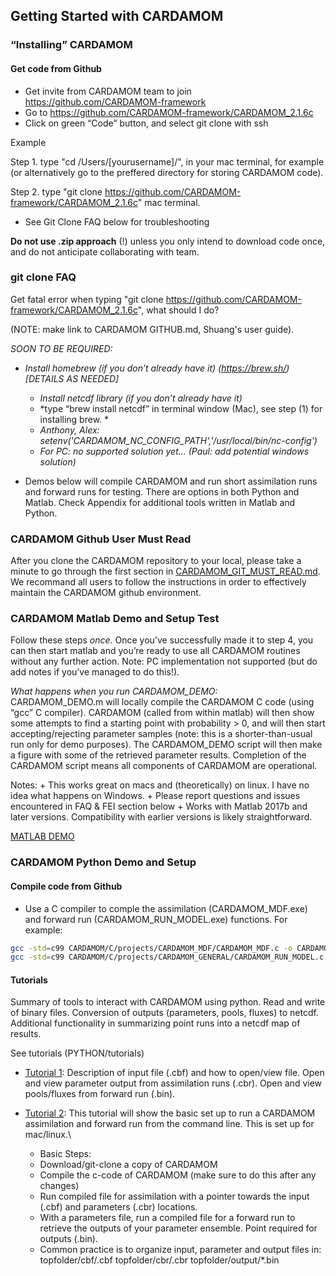 ## Getting Started with CARDAMOM <a name="-getting-started"/>

### “Installing” CARDAMOM <a name="-installing--cardamom"/>

#### Get code from Github
+ Get invite from CARDAMOM team to join https://github.com/CARDAMOM-framework
+ Go to https://github.com/CARDAMOM-framework/CARDAMOM_2.1.6c
+ Click on green “Code” button, and select git clone with ssh

Example

Step 1. type "cd /Users/[yourusername]/", in your mac terminal, for example (or alternatively go to the preffered directory for storing CARDAMOM code).

Step 2. type "git clone https://github.com/CARDAMOM-framework/CARDAMOM_2.1.6c" mac terminal.
- See Git Clone FAQ below for troubleshooting

**Do not use .zip approach** (!) unless you only intend to download code once, and do not anticipate collaborating with team.
 
 
 ### git clone FAQ
 Get fatal error when typing "git clone https://github.com/CARDAMOM-framework/CARDAMOM_2.1.6c", what should I do?
 
 
 
 
 
 
 
 
 
 
(NOTE: make link to CARDAMOM GITHUB.md, Shuang's user guide).


*SOON TO BE REQUIRED:* 
+ *Install homebrew (if you don’t already have it) (https://brew.sh/)[DETAILS AS NEEDED]*
    * *Install netcdf library (if you don’t already have it)*
    * *type “brew install netcdf” in terminal window (Mac), see step (1) for installing brew. *
    * *Anthony, Alex: setenv('CARDAMOM_NC_CONFIG_PATH','/usr/local/bin/nc-config')*
    * *For PC: no supported solution yet… (Paul: add potential windows solution)*

+ Demos below will compile CARDAMOM and run short assimilation runs and forward runs for testing. There are options in both Python and Matlab. Check Appendix for additional tools written in Matlab and Python.

### CARDAMOM Github User Must Read <a name="cardamom-git-must-read">

After you clone the CARDAMOM repository to your local, please take a minute to go through the first section in  [CARDAMOM_GIT_MUST_READ.md](https://github.com/CARDAMOM-framework/CARDAMOM_2.1.6c/blob/master/CARDAMOM_GIT_MUST_READ.md). We recommand all users to follow the instructions in order to effectively maintain the CARDAMOM github environment. 

### CARDAMOM Matlab Demo and Setup Test <a name="cardamom-with-matlab"/>

Follow these steps *once*. Once you’ve successfully made it to step 4, you can then start matlab and you’re ready to use all CARDAMOM routines without any further action.
Note: PC implementation not supported (but do add notes if you’ve managed to do this!).

*What happens when you run CARDAMOM_DEMO:* \
CARDAMOM_DEMO.m will locally compile the CARDAMOM C code (using “gcc” C compiler). CARDAMOM (called from within matlab) will then show some attempts to find a starting point with probability > 0, and will then start accepting/rejecting parameter samples (note: this is a shorter-than-usual run only for demo purposes). The CARDAMOM_DEMO script will then make a figure with some of the retrieved parameter results. Completion of the CARDAMOM script means all components of CARDAMOM are operational.

Notes:
    + This works great on macs and (theoretically) on linux. I have no idea what happens on Windows.
    + Please report questions and issues encountered in FAQ & FEI section below
    + Works with Matlab 2017b and later versions. Compatibility with earlier versions is likely straightforward.

[MATLAB DEMO](MANUAL/MATLAB_DEMO.md)


### CARDAMOM Python Demo and Setup <a name="cardamom-with-python"/>


#### Compile code from Github
+ Use a C compiler to comple the assimilation (CARDAMOM_MDF.exe) and forward run (CARDAMOM_RUN_MODEL.exe) functions. For example:

```bash
gcc -std=c99 CARDAMOM/C/projects/CARDAMOM_MDF/CARDAMOM_MDF.c -o CARDAMOM/C/projects/CARDAMOM_MDF/CARDAMOM_MDF.exe -lm
gcc -std=c99 CARDAMOM/C/projects/CARDAMOM_GENERAL/CARDAMOM_RUN_MODEL.c -o CARDAMOM/C/projects/CARDAMOM_GENERAL/CARDAMOM_RUN_MODEL.exe -lm

```

#### Tutorials


Summary of tools to interact with CARDAMOM using python. Read and write of binary files. Conversion of outputs (parameters, pools, fluxes) to netcdf. Additional functionality in summarizing point runs into a netcdf map of results.

See tutorials (PYTHON/tutorials)

- [Tutorial 1](https://github.com/CARDAMOM-framework/CARDAMOM_2.1.6c/blob/master/PYTHON/tutorials/cardamom_tutorial1.ipynb):
Description of input file (.cbf) and how to open/view file. Open and view parameter output from assimilation runs (.cbr). Open and view pools/fluxes from forward run (.bin).

- [Tutorial 2](https://github.com/CARDAMOM-framework/CARDAMOM_2.1.6c/blob/master/PYTHON/tutorials/cardamom_tutorial2.ipynb):
This tutorial will show the basic set up to run a CARDAMOM assimilation and forward run from the command line. This is set up for mac/linux.\

    * Basic Steps:
    * Download/git-clone a copy of CARDAMOM
    * Compile the c-code of CARDAMOM (make sure to do this after any changes)
    * Run compiled file for assimilation with a pointer towards the input (.cbf) and parameters (.cbr) locations.
    * With a parameters file, run a compiled file for a forward run to retrieve the outputs of your parameter ensemble. Point required for outputs (.bin).
    * Common practice is to organize input, parameter and output files in: topfolder/cbf/.cbf topfolder/cbr/.cbr topfolder/output/*.bin
